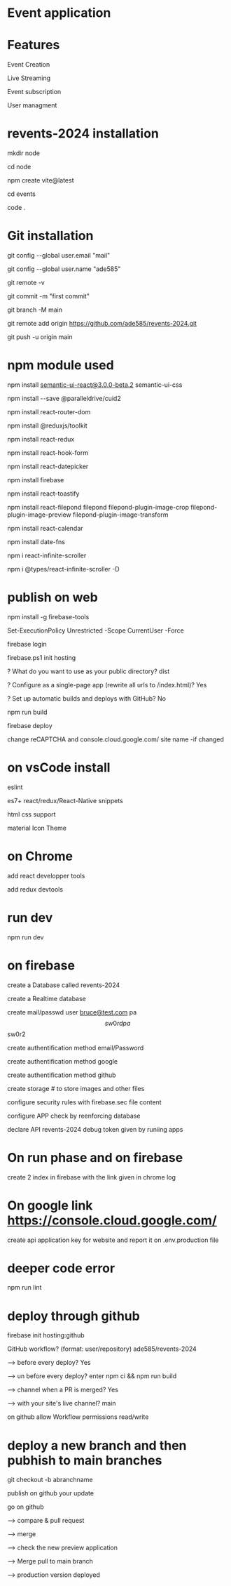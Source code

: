 # Event application


# Features

Event Creation

Live Streaming

Event subscription 

User managment



# revents-2024 installation

mkdir node

cd node 

npm create vite@latest

cd events

code .

# Git installation

git config --global user.email "mail"

git config --global user.name "ade585"

git remote -v

git commit -m "first commit"

git branch -M main

git remote add origin https://github.com/ade585/revents-2024.git

git push -u origin main


# npm module used

npm install semantic-ui-react@3.0.0-beta.2 semantic-ui-css

npm install --save @paralleldrive/cuid2

npm install react-router-dom 

npm install @reduxjs/toolkit

npm install react-redux

npm install react-hook-form

npm install react-datepicker 

npm install firebase

npm install react-toastify

npm install react-filepond filepond filepond-plugin-image-crop filepond-plugin-image-preview filepond-plugin-image-transform

npm install react-calendar

npm install date-fns

npm i react-infinite-scroller

npm i @types/react-infinite-scroller -D

# publish on web
npm install -g firebase-tools

Set-ExecutionPolicy Unrestricted -Scope CurrentUser -Force

firebase login 

firebase.ps1 init hosting 

? What do you want to use as your public directory? dist

? Configure as a single-page app (rewrite all urls to /index.html)? Yes

? Set up automatic builds and deploys with GitHub? No

npm run build

firebase deploy

change reCAPTCHA and console.cloud.google.com/ site name -if changed

# on vsCode install 

eslint

es7+ react/redux/React-Native snippets 

html css support 

material Icon Theme 

# on Chrome 

add react developper tools

add redux devtools

# run dev

npm run dev

# on firebase

create a Database called revents-2024

create a Realtime database

create mail/passwd user bruce@test.com pa$$sw0rd pa$$sw0r2

create authentification method email/Password

create authentification method google

create authentification method github

create storage # to store images and other files

configure security rules with firebase.sec file content

configure APP check by reenforcing database 

declare API revents-2024 debug token given by runiing apps

# On run phase and on firebase

create 2 index in firebase with the link given in chrome log 

# On google link https://console.cloud.google.com/

create api application key for website and report it on .env.production file

# deeper code error 

npm run lint


# deploy through github

firebase init hosting:github

GitHub workflow? (format: user/repository) ade585/revents-2024

-->  before every deploy? Yes

--> un before every deploy? enter npm ci && npm run build

-->  channel when a PR is merged? Yes

--> with your site's live channel? main

on github allow Workflow permissions read/write 

# deploy a new branch and then pubhish to main branches

git checkout -b abranchname 

publish on github your update 

go on github

--> compare & pull request 

--> merge 

--> check the new preview application

--> Merge pull to main branch 

--> production version deployed
